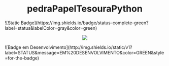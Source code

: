 <h1 align="center"> pedraPapelTesouraPython </h1> 
![Static Badge](https://img.shields.io/badge/status-complete-green?label=status&labelColor=gray&color=green)
<p align="center">
<img loading="lazy" src="http://img.shields.io/static/v1?label=STATUS&message=EM%20DESENVOLVIMENTO&color=GREEN&style=for-the-badge"/>
</p>
![Badge em Desenvolvimento](http://img.shields.io/static/v1?label=STATUS&message=EM%20DESENVOLVIMENTO&color=GREEN&style=for-the-badge)
